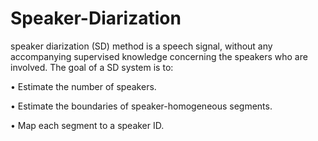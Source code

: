 # Speaker-Diarization

speaker diarization (SD) method is a speech signal, without any accompanying supervised knowledge concerning the speakers who are involved. The goal of a SD system is to:


• Estimate the number of speakers.


• Estimate the boundaries of speaker-homogeneous segments.


• Map each segment to a speaker ID.
